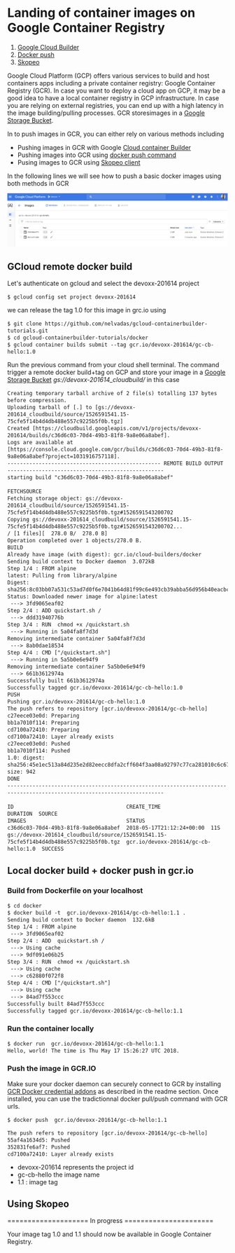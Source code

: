 # Landing of container images on Google Container Registry
1. [Google Cloud Builder](#gcb)
2. [Docker push](#dockerpush)
3. [Skopeo](#skopeo)


Google Cloud Platform (GCP) offers various services to build and host containers apps including a private container registry: Google Container Registry (GCR).
In case you want to deploy a cloud app on GCP, it may be a good idea to have a local container registry in GCP infrastructure.
In case you are relying on external registries, you can end up with a high latency in the image building/pulling processes.
GCR storesimages in a [Google Storage Bucket](https://cloud.google.com/storage/docs/key-terms#buckets).

In to push images in GCR, you can either rely on various methods including
* Pushing images in GCR with  Google [Cloud container Builder](https://cloud.google.com/container-builder/docs/quickstart-docker)
* Pushing images into GCR using  [docker push command](https://docs.docker.com/engine/reference/commandline/push/)
* Pusing images to GCR using [Skopeo client](https://github.com/projectatomic/skopeo)

In the following lines we will see how to push a basic docker images using both methods in GCR



![](https://github.com/nelvadas/gcloud-containerbuilder-tutorials/raw/master/gcrview.png "Images tags 1.0 and 1.1")

## GCloud remote docker build <a name="gcb"/>

Let's authenticate on gcloud and select the  devoxx-201614 project
```
$ gcloud config set project devoxx-201614
```




we can release the tag 1.0 for  this image in grc.io using 
 
```
$ git clone https://github.com/nelvadas/gcloud-containerbuilder-tutorials.git
$ cd gcloud-containerbuilder-tutorials/docker
$ gcloud container builds submit --tag gcr.io/devoxx-201614/gc-cb-hello:1.0
```
Run the previous command from your cloud shell terminal.
The command trigger a remote docker build+tag on GCP and store your image in a  [Google Storage Bucket](https://cloud.google.com/storage/docs/key-terms#buckets)
*gs://devoxx-201614_cloudbuild/* in this case

```
Creating temporary tarball archive of 2 file(s) totalling 137 bytes before compression.
Uploading tarball of [.] to [gs://devoxx-201614_cloudbuild/source/1526591541.15-75cfe5f14b4d4db488e557c9225b5f0b.tgz]
Created [https://cloudbuild.googleapis.com/v1/projects/devoxx-201614/builds/c36d6c03-70d4-49b3-81f8-9a8e06a8abef].
Logs are available at [https://console.cloud.google.com/gcr/builds/c36d6c03-70d4-49b3-81f8-9a8e06a8abef?project=1031916757118].
------------------------------------------------- REMOTE BUILD OUTPUT --------------------------------------------------
starting build "c36d6c03-70d4-49b3-81f8-9a8e06a8abef"

FETCHSOURCE
Fetching storage object: gs://devoxx-201614_cloudbuild/source/1526591541.15-75cfe5f14b4d4db488e557c9225b5f0b.tgz#1526591543200702
Copying gs://devoxx-201614_cloudbuild/source/1526591541.15-75cfe5f14b4d4db488e557c9225b5f0b.tgz#1526591543200702...
/ [1 files][  278.0 B/  278.0 B]                                                
Operation completed over 1 objects/278.0 B.                                      
BUILD
Already have image (with digest): gcr.io/cloud-builders/docker
Sending build context to Docker daemon  3.072kB
Step 1/4 : FROM alpine
latest: Pulling from library/alpine
Digest: sha256:8c03bb07a531c53ad7d0f6e7041b64d81f99c6e493cb39abba56d956b40eacbc
Status: Downloaded newer image for alpine:latest
 ---> 3fd9065eaf02
Step 2/4 : ADD quickstart.sh /
 ---> ddd31940776b
Step 3/4 : RUN  chmod +x /quickstart.sh
 ---> Running in 5a04fa8f7d3d
Removing intermediate container 5a04fa8f7d3d
 ---> 8ab0dae18534
Step 4/4 : CMD ["/quickstart.sh"]
 ---> Running in 5a5b0e6e94f9
Removing intermediate container 5a5b0e6e94f9
 ---> 661b3612974a
Successfully built 661b3612974a
Successfully tagged gcr.io/devoxx-201614/gc-cb-hello:1.0
PUSH
Pushing gcr.io/devoxx-201614/gc-cb-hello:1.0
The push refers to repository [gcr.io/devoxx-201614/gc-cb-hello]
c27eece03e0d: Preparing
bb1a7010f114: Preparing
cd7100a72410: Preparing
cd7100a72410: Layer already exists
c27eece03e0d: Pushed
bb1a7010f114: Pushed
1.0: digest: sha256:45e1ec513a84d235e2d82eecc8dfa2cff604f3aa08a92797c77ca281010c6c67 size: 942
DONE
------------------------------------------------------------------------------------------------------------------------

ID                                    CREATE_TIME                DURATION  SOURCE                                                                                   IMAGES                                STATUS
c36d6c03-70d4-49b3-81f8-9a8e06a8abef  2018-05-17T21:12:24+00:00  11S       gs://devoxx-201614_cloudbuild/source/1526591541.15-75cfe5f14b4d4db488e557c9225b5f0b.tgz  gcr.io/devoxx-201614/gc-cb-hello:1.0  SUCCESS

```


##  Local docker build + docker push in gcr.io  <a name="dockerpush"/>

### Build from Dockerfile on your localhost
```
$ cd docker
$ docker build -t  gcr.io/devoxx-201614/gc-cb-hello:1.1 .
Sending build context to Docker daemon  132.6kB
Step 1/4 : FROM alpine
 ---> 3fd9065eaf02
Step 2/4 : ADD  quickstart.sh /
 ---> Using cache
 ---> 9df091e06b25
Step 3/4 : RUN  chmod +x /quickstart.sh
 ---> Using cache
 ---> c62880f072f8
Step 4/4 : CMD ["/quickstart.sh"]
 ---> Using cache
 ---> 84ad7f553ccc
Successfully built 84ad7f553ccc
Successfully tagged gcr.io/devoxx-201614/gc-cb-hello:1.1

```


### Run the container locally 
```
$ docker run  gcr.io/devoxx-201614/gc-cb-hello:1.1
Hello, world! The time is Thu May 17 15:26:27 UTC 2018.
```

### Push the image in GCR.IO

Make sure your docker daemon can securely connect to GCR by installing  [GCR Docker credential addons](https://github.com/GoogleCloudPlatform/docker-credential-gcr) as described in the readme section.
Once installed, you can use the tradictionnal docker pull/push command with GCR urls.

```
$ docker push  gcr.io/devoxx-201614/gc-cb-hello:1.1
```

```
The push refers to repository [gcr.io/devoxx-201614/gc-cb-hello]
55af4a1634d5: Pushed 
352831fe6af7: Pushed 
cd7100a72410: Layer already exists 
```
 * devoxx-201614 represents the project id
 * gc-cb-hello the image name
 * 1.1 : image tag

## Using Skopeo <a name="skopeo"/>
==================== In progress ======================




Your image tag 1.0 and 1.1 should now be available in Google Container Registry.



